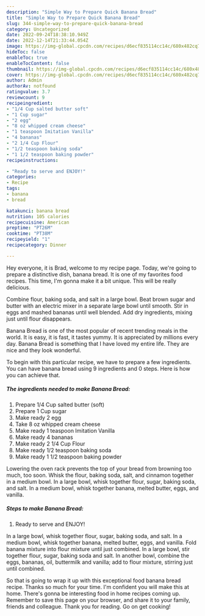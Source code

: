 ```yaml
---
description: "Simple Way to Prepare Quick Banana Bread"
title: "Simple Way to Prepare Quick Banana Bread"
slug: 344-simple-way-to-prepare-quick-banana-bread
category: Uncategorized
date: 2022-09-24T18:38:10.949Z
date: 2022-12-14T21:33:44.054Z
image: https://img-global.cpcdn.com/recipes/d6ecf835114cc14c/680x482cq70/banana-bread-recipe-main-photo.jpg
hideToc: false
enableToc: true
enableTocContent: false
thumbnail: https://img-global.cpcdn.com/recipes/d6ecf835114cc14c/680x482cq70/banana-bread-recipe-main-photo.jpg
cover: https://img-global.cpcdn.com/recipes/d6ecf835114cc14c/680x482cq70/banana-bread-recipe-main-photo.jpg
author: Admin
authorAv: notfound
ratingvalue: 3.7
reviewcount: 9
recipeingredient:
- "1/4 Cup salted butter soft"
- "1 Cup sugar"
- "2 egg"
- "8 oz whipped cream cheese"
- "1 teaspoon Imitation Vanilla"
- "4 bananas"
- "2 1/4 Cup Flour"
- "1/2 teaspoon baking soda"
- "1 1/2 teaspoon baking powder"
recipeinstructions:

- "Ready to serve and ENJOY!"
categories:
- Recipe
tags:
- banana
- bread

katakunci: banana bread 
nutrition: 105 calories
recipecuisine: American
preptime: "PT26M"
cooktime: "PT38M"
recipeyield: "1"
recipecategory: Dinner

---
```



Hey everyone, it is Brad, welcome to my recipe page. Today, we're going to prepare a distinctive dish, banana bread. It is one of my favorites food recipes. This time, I'm gonna make it a bit unique. This will be really delicious.

Combine flour, baking soda, and salt in a large bowl. Beat brown sugar and butter with an electric mixer in a separate large bowl until smooth. Stir in eggs and mashed bananas until well blended. Add dry ingredients, mixing just until flour disappears.

Banana Bread is one of the most popular of recent trending meals in the world. It is easy, it is fast, it tastes yummy. It is appreciated by millions every day. Banana Bread is something that I have loved my entire life. They are nice and they look wonderful.


To begin with this particular recipe, we have to prepare a few ingredients. You can have banana bread using 9 ingredients and 0 steps. Here is how you can achieve that.

<!--inarticleads1-->

##### The ingredients needed to make Banana Bread:

1. Prepare 1/4 Cup salted butter (soft)
1. Prepare 1 Cup sugar
1. Make ready 2 egg
1. Take 8 oz whipped cream cheese
1. Make ready 1 teaspoon Imitation Vanilla
1. Make ready 4 bananas
1. Make ready 2 1/4 Cup Flour
1. Make ready 1/2 teaspoon baking soda
1. Make ready 1 1/2 teaspoon baking powder


Lowering the oven rack prevents the top of your bread from browning too much, too soon. Whisk the flour, baking soda, salt, and cinnamon together in a medium bowl. In a large bowl, whisk together flour, sugar, baking soda, and salt. In a medium bowl, whisk together banana, melted butter, eggs, and vanilla. 

<!--inarticleads2-->

##### Steps to make Banana Bread:


1. Ready to serve and ENJOY!

In a large bowl, whisk together flour, sugar, baking soda, and salt. In a medium bowl, whisk together banana, melted butter, eggs, and vanilla. Fold banana mixture into flour mixture until just combined. In a large bowl, stir together flour, sugar, baking soda and salt. In another bowl, combine the eggs, bananas, oil, buttermilk and vanilla; add to flour mixture, stirring just until combined. 

So that is going to wrap it up with this exceptional food banana bread recipe. Thanks so much for your time. I'm confident you will make this at home. There's gonna be interesting food in home recipes coming up. Remember to save this page on your browser, and share it to your family, friends and colleague. Thank you for reading. Go on get cooking!
